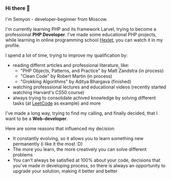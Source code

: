 ### Hi there 👋

I'm Semyon - developer-beginner from Moscow.

I'm currently learning PHP and its framework Larvel, trying to become a professional **PHP Developer**.
I've made some educational PHP projects, while learning in online programming school [Hexlet](https://ru.hexlet.io/), you can watch it in my profile.

I spend a lot of time, trying to improve my qualification by:
* reading differnt articles and professional literature, like:
  * "PHP Objects, Patterns, and Practice" by Matt Zandstra (in process)
  * "Clean Code" by Robert Martin (in process)
  * "Grokking Algorithms" by Aditya Bhargava (finished)
* watching professsional lectures and educational videos (recently started watching Harvard's CS50 course)
* always trying to consolidate achived knowledge by solving different tasks (at [LeetCode](https://leetcode.com/) as example) and more

I've made a long way, trying to find my calling, and finally decided, that I want to be a **Web-developer**.

Here are some reasons that influenced my decision:
* It constantly evolving, so it allows you to learn something new permanently (i like it the most :D)
* The more you learn, the more creatively you can solve different problems
* You can't always be satisfied at 100% about your code, decisions that you've made in developing process,
so there is always an opportunity to upgrade your solution, making it better and better
